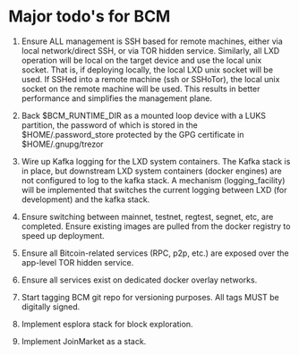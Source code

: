 # Major todo's for BCM

1. Ensure ALL management is SSH based for remote machines, either via local network/direct SSH, or via TOR hidden service. Similarly, all LXD operation will be local on the target device and use the local unix socket. That is, if deploying locally, the local LXD unix socket will be used. If SSHed into a remote machine (ssh or SSHoTor), the local unix socket on the remote machine will be used. This results in better performance and simplifies the management plane.

9. Back $BCM_RUNTIME_DIR as a mounted loop device with a LUKS partition, the password of which is stored in the $HOME/.password_store protected by the GPG certificate in $HOME/.gnupg/trezor

2. Wire up Kafka logging for the LXD system containers. The Kafka stack is in place, but downstream LXD system containers (docker engines) are not configured to log to the kafka stack. A mechanism (logging_facility) will be implemented that switches the current logging between LXD (for development) and the kafka stack.

3. Ensure switching between mainnet, testnet, regtest, segnet, etc, are completed. Ensure existing images are pulled from the docker registry to speed up deployment.

4. Ensure all Bitcoin-related services (RPC, p2p, etc.) are exposed over the app-level TOR hidden service.

5. Ensure all services exist on dedicated docker overlay networks.

6. Start tagging BCM git repo for versioning purposes. All tags MUST be digitally signed.

7. Implement esplora stack for block exploration.

8. Implement JoinMarket as a stack.

